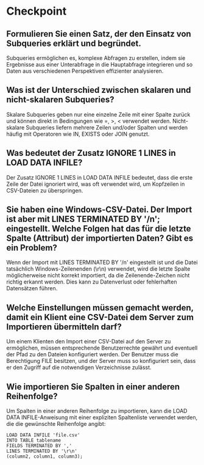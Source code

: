 # Checkpoint

## Formulieren Sie einen Satz, der den Einsatz von Subqueries erklärt und begründet.
Subqueries ermöglichen es, komplexe Abfragen zu erstellen, indem sie Ergebnisse aus einer Unterabfrage in die Hauptabfrage integrieren und so Daten aus verschiedenen Perspektiven effizienter analysieren.

## Was ist der Unterschied zwischen skalaren und nicht-skalaren Subqueries?
Skalare Subqueries geben nur eine einzelne Zeile mit einer Spalte zurück und können direkt in Bedingungen wie =, >, < verwendet werden. Nicht-skalare Subqueries liefern mehrere Zeilen und/oder Spalten und werden häufig mit Operatoren wie IN, EXISTS oder JOIN genutzt.

## Was bedeutet der Zusatz IGNORE 1 LINES in LOAD DATA INFILE?
Der Zusatz IGNORE 1 LINES in LOAD DATA INFILE bedeutet, dass die erste Zeile der Datei ignoriert wird, was oft verwendet wird, um Kopfzeilen in CSV-Dateien zu überspringen.

## Sie haben eine Windows-CSV-Datei. Der Import ist aber mit LINES TERMINATED BY '/n'; eingestellt. Welche Folgen hat das für die letzte Spalte (Attribut) der importierten Daten? Gibt es ein Problem?
Wenn der Import mit LINES TERMINATED BY '/n' eingestellt ist und die Datei tatsächlich Windows-Zeilenenden (\r\n) verwendet, wird die letzte Spalte möglicherweise nicht korrekt importiert, da die Zeilenende-Zeichen nicht richtig erkannt werden. Dies kann zu Datenverlust oder fehlerhaften Datensätzen führen.

## Welche Einstellungen müssen gemacht werden, damit ein Klient eine CSV-Datei dem Server zum Importieren übermitteln darf?
Um einem Klienten den Import einer CSV-Datei auf den Server zu ermöglichen, müssen entsprechende Benutzerrechte gewährt und eventuell der Pfad zu den Dateien konfiguriert werden. Der Benutzer muss die Berechtigung FILE besitzen, und der Server muss so konfiguriert sein, dass er den Zugriff auf die notwendigen Verzeichnisse zulässt.

## Wie importieren Sie Spalten in einer anderen Reihenfolge?
Um Spalten in einer anderen Reihenfolge zu importieren, kann die LOAD DATA INFILE-Anweisung mit einer expliziten Spaltenliste verwendet werden, die die gewünschte Reihenfolge angibt:

```
LOAD DATA INFILE 'file.csv'
INTO TABLE tablename
FIELDS TERMINATED BY ','
LINES TERMINATED BY '\r\n'
(column2, column1, column3);
```